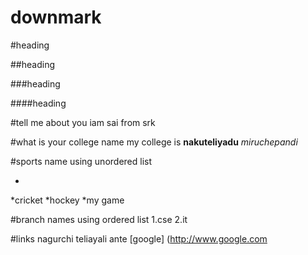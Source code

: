 # downmark
#heading

##heading

###heading

####heading

#tell me about you
iam sai from srk

#what is your college name
my college is **nakuteliyadu** *miruchepandi*

#sports name using unordered list


*
*cricket
*hockey
*my game

#branch names using ordered list
1.cse
2.it

#links
nagurchi teliayali ante [google]
(http://www.google.com

